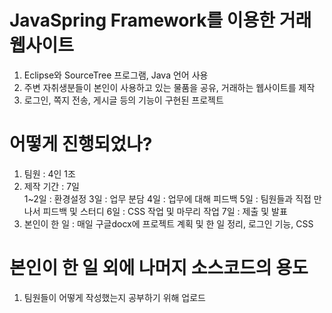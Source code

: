 # JavaSpring Framework를 이용한 거래 웹사이트
1. Eclipse와 SourceTree 프로그램, Java 언어 사용  
2. 주변 자취생분들이 본인이 사용하고 있는 물품을 공유, 거래하는 웹사이트를 제작  
3. 로그인, 쪽지 전송, 게시글 등의 기능이 구현된 프로젝트  

# 어떻게 진행되었나?
1. 팀원 : 4인 1조
2. 제작 기간 : 7일  
      1~2일 : 환경설정
      3일 : 업무 분담
      4일 : 업무에 대해 피드백
      5일 : 팀원들과 직접 만나서 피드백 및 스터디
      6일 : CSS 작업 및 마무리 작업
      7일 : 제출 및 발표
3. 본인이 한 일 : 매일 구글docx에 프로젝트 계획 및 한 일 정리, 로그인 기능, CSS

# 본인이 한 일 외에 나머지 소스코드의 용도
1. 팀원들이 어떻게 작성했는지 공부하기 위해 업로드
